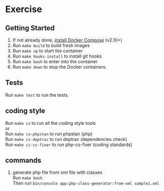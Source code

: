 # Exercise

## Getting Started

1. If not already done, [install Docker Compose](https://docs.docker.com/compose/install/) (v2.10+)
2. Run `make build` to build fresh images
3. Run `make up` to start the container
4. Run `make hooks-install` to install git hooks
4. Run `make bash` to enter into the container
5. Run `make down` to stop the Docker containers.

## Tests
Run `make test` to run the tests.

## coding style
Run `make cs` to run all the coding style tools<br>
or <br>
Run `make cs-phpstan` to run phpstan (php)<br>
Run `make cs-deptrac` to run deptrac (dependencies check)<br>
Run `make ci-cs-fixer` to run php-cs-fixer (coding standards)

## commands
1. generate php file from xml file with classes<br>
Run `make bash` <br>
Then run `bin/console app:php-class-generator:from-xml sample1.xml` <br>



